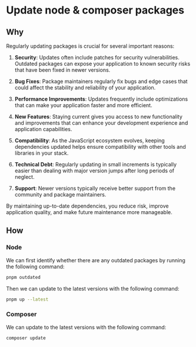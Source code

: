 # Update node & composer packages

## Why

Regularly updating packages is crucial for several important reasons:

1. **Security**: Updates often include patches for security vulnerabilities. Outdated packages can expose your application to known security risks that have been fixed in newer versions.

2. **Bug Fixes**: Package maintainers regularly fix bugs and edge cases that could affect the stability and reliability of your application.

3. **Performance Improvements**: Updates frequently include optimizations that can make your application faster and more efficient.

4. **New Features**: Staying current gives you access to new functionality and improvements that can enhance your development experience and application capabilities.

5. **Compatibility**: As the JavaScript ecosystem evolves, keeping dependencies updated helps ensure compatibility with other tools and libraries in your stack.

6. **Technical Debt**: Regularly updating in small increments is typically easier than dealing with major version jumps after long periods of neglect.

7. **Support**: Newer versions typically receive better support from the community and package maintainers.

By maintaining up-to-date dependencies, you reduce risk, improve application quality, and make future maintenance more manageable.

## How

### Node

We can first identify whether there are any outdated packages by running the following command:

```sh
pnpm outdated
```

Then we can update to the latest versions with the following command:

```sh
pnpm up --latest
```

### Composer

We can update to the latest versions with the following command:

```sh
composer update
```